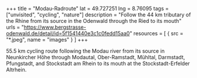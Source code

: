 +++
title = "Modau-Radroute"
lat = 49.727251
lng = 8.76095
tags = ["unvisited", "cycling", "nature"]
description = "Follow the 44 km tributary of the Rhine from its source in the Odenwald through the Ried to its mouth"
urls = "https://www.bergstrasse-odenwald.de/detail/id=5f1541440e3c1c0fedd15aa0"
resources = [
    { src = "*.jpeg", name = "images" }
]
+++

55.5 km cycling route following the Modau river from its source in Neunkircher Höhe through Modautal, Ober-Ramstadt, Mühltal, Darmstadt, Pfungstadt, and Stockstadt am Rhein to its mouth at the Stockstadt-Erfelder Altrhein.
